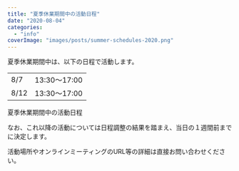 ```yaml
---
title: "夏季休業期間中の活動日程"
date: "2020-08-04"
categories: 
  - "info"
coverImage: "images/posts/summer-schedules-2020.png"
---
```


夏季休業期間中は、以下の日程で活動します。

<table><tbody><tr><td>8/7</td><td>13:30～17:00</td></tr><tr><td>8/12</td><td>13:30～17:00</td></tr></tbody></table>

夏季休業期間中の活動日程

なお、これ以降の活動については日程調整の結果を踏まえ、当日の１週間前までに決定します。

活動場所やオンラインミーティングのURL等の詳細は直接お問い合わせください。
